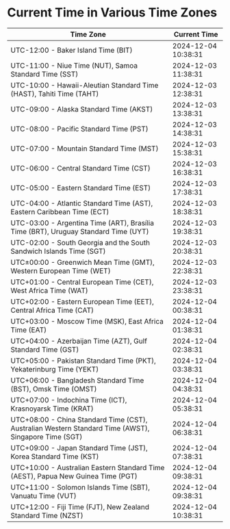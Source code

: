 # Current Time in Various Time Zones

| Time Zone | Current Time |
|-----------|--------------|
| UTC-12:00 - Baker Island Time (BIT) | 2024-12-04 10:38:31 |
| UTC-11:00 - Niue Time (NUT), Samoa Standard Time (SST) | 2024-12-03 11:38:31 |
| UTC-10:00 - Hawaii-Aleutian Standard Time (HAST), Tahiti Time (TAHT) | 2024-12-03 12:38:31 |
| UTC-09:00 - Alaska Standard Time (AKST) | 2024-12-03 13:38:31 |
| UTC-08:00 - Pacific Standard Time (PST) | 2024-12-03 14:38:31 |
| UTC-07:00 - Mountain Standard Time (MST) | 2024-12-03 15:38:31 |
| UTC-06:00 - Central Standard Time (CST) | 2024-12-03 16:38:31 |
| UTC-05:00 - Eastern Standard Time (EST) | 2024-12-03 17:38:31 |
| UTC-04:00 - Atlantic Standard Time (AST), Eastern Caribbean Time (ECT) | 2024-12-03 18:38:31 |
| UTC-03:00 - Argentina Time (ART), Brasília Time (BRT), Uruguay Standard Time (UYT) | 2024-12-03 19:38:31 |
| UTC-02:00 - South Georgia and the South Sandwich Islands Time (SGT) | 2024-12-03 20:38:31 |
| UTC±00:00 - Greenwich Mean Time (GMT), Western European Time (WET) | 2024-12-03 22:38:31 |
| UTC+01:00 - Central European Time (CET), West Africa Time (WAT) | 2024-12-03 23:38:31 |
| UTC+02:00 - Eastern European Time (EET), Central Africa Time (CAT) | 2024-12-04 00:38:31 |
| UTC+03:00 - Moscow Time (MSK), East Africa Time (EAT) | 2024-12-04 01:38:31 |
| UTC+04:00 - Azerbaijan Time (AZT), Gulf Standard Time (GST) | 2024-12-04 02:38:31 |
| UTC+05:00 - Pakistan Standard Time (PKT), Yekaterinburg Time (YEKT) | 2024-12-04 03:38:31 |
| UTC+06:00 - Bangladesh Standard Time (BST), Omsk Time (OMST) | 2024-12-04 04:38:31 |
| UTC+07:00 - Indochina Time (ICT), Krasnoyarsk Time (KRAT) | 2024-12-04 05:38:31 |
| UTC+08:00 - China Standard Time (CST), Australian Western Standard Time (AWST), Singapore Time (SGT) | 2024-12-04 06:38:31 |
| UTC+09:00 - Japan Standard Time (JST), Korea Standard Time (KST) | 2024-12-04 07:38:31 |
| UTC+10:00 - Australian Eastern Standard Time (AEST), Papua New Guinea Time (PGT) | 2024-12-04 09:38:31 |
| UTC+11:00 - Solomon Islands Time (SBT), Vanuatu Time (VUT) | 2024-12-04 09:38:31 |
| UTC+12:00 - Fiji Time (FJT), New Zealand Standard Time (NZST) | 2024-12-04 10:38:31 |
